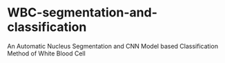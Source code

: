 # WBC-segmentation-and-classification
An Automatic Nucleus Segmentation and CNN Model based Classification Method of White Blood Cell
